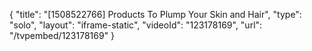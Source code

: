 {
    "title": "[1508522766] Products To Plump Your Skin and Hair",
    "type": "solo",
    "layout": "iframe-static",
    "videoId": "123178169",
    "url": "\/tvpembed\/123178169"
}